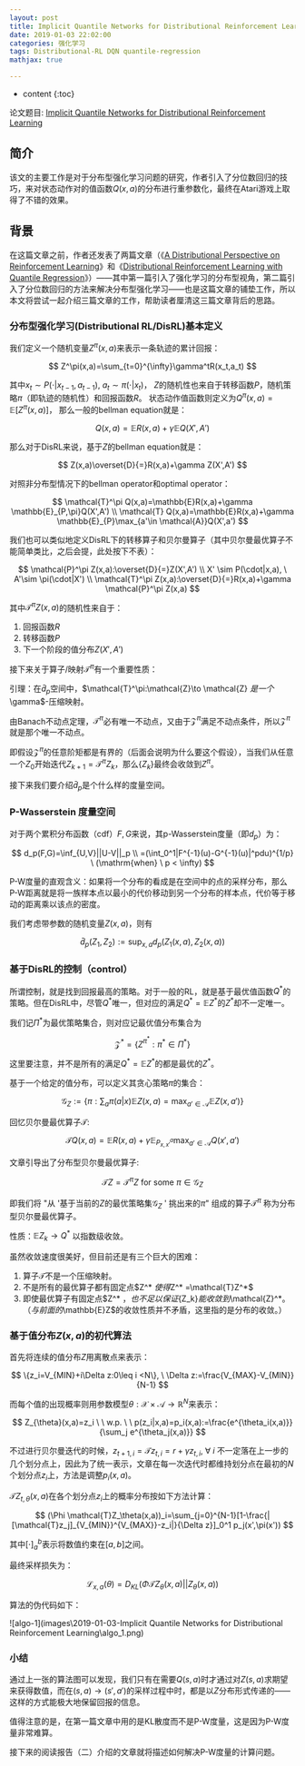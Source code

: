 ```yaml
---
layout: post
title: Implicit Quantile Networks for Distributional Reinforcement Learning 阅读笔记（一）
date: 2019-01-03 22:02:00
categories: 强化学习
tags: Distributional-RL DQN quantile-regression 
mathjax: true

---
```


* content
{:toc}

论文题目: [Implicit Quantile Networks for Distributional Reinforcement Learning](https://arxiv.org/abs/1806.06923)

## 简介

该文的主要工作是对于分布型强化学习问题的研究，作者引入了分位数回归的技巧，来对状态动作对的值函数$Q(x,a)$的分布进行重参数化，最终在Atari游戏上取得了不错的效果。






## 背景

在这篇文章之前，作者还发表了两篇文章（《[A Distributional Perspective on Reinforcement Learning](https://arxiv.org/abs/1707.06887)》和《[Distributional Reinforcement Learning with Quantile Regression](https://arxiv.org/abs/1710.10044)》）——其中第一篇引入了强化学习的分布型视角，第二篇引入了分位数回归的方法来解决分布型强化学习——也是这篇文章的铺垫工作，所以本文将尝试一起介绍三篇文章的工作，帮助读者厘清这三篇文章背后的思路。

### 分布型强化学习(Distributional RL/DisRL)基本定义

我们定义一个随机变量$Z^\pi(x,a)$来表示一条轨迹的累计回报：

$$
Z^\pi(x,a)=\sum_{t=0}^{\infty}\gamma^tR(x_t,a_t)
$$

其中$x_t \sim P(\cdot|x_{t-1},a_{t-1}), \ a_t \sim \pi(\cdot|x_t)$，
$Z$的随机性也来自于转移函数$P$，随机策略$\pi$（即轨迹的随机性）和回报函数$R$。
状态动作值函数则定义为$Q^\pi(x,a)=\mathbb{E}[Z^\pi(x,a)]$，
那么一般的bellman equation就是：

$$
Q(x,a)=\mathbb{E}R(x,a)+\gamma \mathbb{E}Q(X',A')
$$

那么对于DisRL来说，基于$Z$的bellman equation就是：

$$
Z(x,a)\overset{D}{=}R(x,a)+\gamma Z(X',A')
$$

对照非分布型情况下的bellman operator和optimal operator：

$$
\mathcal{T}^\pi Q(x,a)=\mathbb{E}R(x,a)+\gamma \mathbb{E}_{P,\pi}Q(X',A') \\
\mathcal{T} Q(x,a)=\mathbb{E}R(x,a)+\gamma \mathbb{E}_{P}\max_{a'\in \mathcal{A}}Q(X',a')
$$

我们也可以类似地定义DisRL下的转移算子和贝尔曼算子（其中贝尔曼最优算子不能简单类比，之后会提，此处按下不表）：

$$
\mathcal{P}^\pi Z(x,a):\overset{D}{=}Z(X',A') \\
X' \sim P(\cdot|x,a), \ A'\sim \pi(\cdot|X') \\
\mathcal{T}^\pi Z(x,a):\overset{D}{=}R(x,a)+\gamma \mathcal{P}^\pi Z(x,a)
$$

其中$\mathcal{T}^\pi Z(x,a)$的随机性来自于：
1. 回报函数$R$
2. 转移函数$P$
3. 下一个阶段的值分布$Z(X',A')$

接下来关于算子/映射$\mathcal{T}^\pi$有一个重要性质：

引理：在$\bar{d}_p$空间中，$\mathcal{T}^\pi:\mathcal{Z}\to \mathcal{Z} $是一个$\gamma$-压缩映射。

由Banach不动点定理，$\mathcal{T}^\pi$必有唯一不动点，又由于$\mathcal{Z}^\pi$满足不动点条件，所以$\mathcal{Z}^\pi$就是那个唯一不动点。

即假设$\mathcal{Z}^\pi$的任意阶矩都是有界的（后面会说明为什么要这个假设），当我们从任意一个$Z_0$开始迭代$Z_{k+1}=\mathcal{T}^\pi Z_k$，那么$\{Z_k\}$最终会收敛到$Z^\pi$。

接下来我们要介绍$\bar{d}_p$是个什么样的度量空间。

### P-Wasserstein 度量空间

对于两个累积分布函数（cdf）$F,G$来说，其p-Wasserstein度量（即$d_p$）为：

$$
d_p(F,G)=\inf_{U,V}||U-V||_p \\
=(\int_0^1|F^{-1}(u)-G^{-1}(u)|^pdu)^{1/p}  \ (\mathrm{when} \ p < \infty)
$$

P-W度量的直观含义：如果将一个分布的看成是在空间中的点的采样分布，那么P-W距离就是将一族样本点以最小的代价移动到另一个分布的样本点，代价等于移动的距离乘以该点的密度。

我们考虑带参数的随机变量$Z(x,a)$，则有

$$
\bar{d}_p(Z_1,Z_2):=\sup_{x,a}d_p(Z_1(x,a),Z_2(x,a))
$$

### 基于DisRL的控制（control）

所谓控制，就是找到回报最高的策略。对于一般的RL，就是基于最优值函数$Q^*$的策略。但在DisRL中，尽管$Q^*$唯一，但对应的满足$Q^* = \mathbb{E}Z^*$的$Z^*$却不一定唯一。

我们记$\Pi^*$为最优策略集合，则对应记最优值分布集合为

$$
\mathcal{Z}^*=\{Z^{\pi^*}:\pi^* \in \Pi^*\}
$$

这里要注意，并不是所有的满足$Q^* = \mathbb{E}Z^*$的都是最优的$Z^*$。

基于一个给定的值分布，可以定义其贪心策略$\pi$的集合：

$$
\mathcal{G}_Z:=\{\pi:\sum_a\pi(a|x)\mathbb{E}Z(x,a)=\max_{a'\in\mathcal{A}}\mathbb{E}Z(x,a')\}
$$

回忆贝尔曼最优算子$\mathcal{T}$:

$$
\mathcal{T}Q(x,a)=\mathbb{E}R(x,a)+\gamma\mathbb{E}_{P_{x,x'}^a}\max_{a'\in\mathcal{A}}Q(x',a')
$$

文章引导出了分布型贝尔曼最优算子:

$$
\mathcal{T}Z=\mathcal{T}^\pi Z \ \mathrm{for \ some } \ \pi \in \mathcal{G}_Z
$$

即我们将 "从 '基于当前的$Z$的最优策略集$\mathcal{G}_Z$ ' 挑出来的$\pi$" 组成的算子$\mathcal{T}^\pi$ 称为分布型贝尔曼最优算子。

性质：$\mathbb{E}Z_k \to Q^*$ 以指数级收敛。

虽然收敛速度很美好，但目前还是有三个巨大的困难：
1. 算子$\mathcal{T}$不是一个压缩映射。
2. 不是所有的最优算子都有固定点$Z^* $使得$Z^* =\mathcal{T}Z^*$
3. 即使最优算子有固定点$Z^* $，也不足以保证$\{Z_k\}$能收敛到$\mathcal{Z}^*$。（与前面的$\mathbb{E}Z$的收敛性质并不矛盾，这里指的是分布的收敛。）

### 基于值分布$Z(x,a)$的初代算法

首先将连续的值分布$Z$用离散点来表示：

$$
\{z_i=V_{MIN}+i\Delta z:0\leq i <N\}, \ \Delta z:=\frac{V_{MAX}-V_{MIN}}{N-1}
$$

而每个值的出现概率则用参数模型$\theta:\mathcal{X}\times \mathcal{A} \to \mathbb{R}^N$来表示：

$$
Z_{\theta}(x,a)=z_i \ \ w.p. \  \ p(z_i|x,a)=p_i(x,a):=\frac{e^{\theta_i(x,a)}}{\sum_j e^{\theta_j(x,a)}}
$$

不过进行贝尔曼迭代的时候，$z_{t+1,i}=\mathcal{T}z_{t,i}=r+\gamma z_{t,i}, \ \forall \ i$ 不一定落在上一步的几个划分点上，因此为了统一表示，文章在每一次迭代时都维持划分点在最初的$N$个划分点$z_i$上，方法是调整$p_i(x,a)$。 

$\mathcal{T}Z_{t,\theta}(x,a)$在各个划分点$z_i$上的概率分布按如下方法计算：

$$
(\Phi \mathcal{T}Z_\theta(x,a))_i=\sum_{j=0}^{N-1}[1-\frac{|[\mathcal{T}z_j]_{V_{MIN}}^{V_{MAX}}-z_i|}{\Delta z}]_0^1 p_j(x',\pi(x'))
$$

其中$[\cdot]_a^b$表示将数值约束在$[a,b]$之间。

最终采样损失为：

$$
\mathcal{L}_{x,a}(\theta)=D_{KL}(\Phi \mathcal{T}Z_\theta(x,a)||Z_\theta(x,a))
$$

算法的伪代码如下：

![algo-1](images\2019-01-03-Implicit Quantile Networks for Distributional Reinforcement Learning\algo_1.png)

### 小结

通过上一张的算法图可以发现，我们只有在需要$Q(s,a)$时才通过对$Z(s,a)$求期望来获得数值，而在$(s,a) \to (s',a')$的采样过程中时，都是以$Z$分布形式传递的——这样的方式能极大地保留回报的信息。

值得注意的是，在第一篇文章中用的是KL散度而不是P-W度量，这是因为P-W度量非常难算。

接下来的阅读报告（二）介绍的文章就将描述如何解决P-W度量的计算问题。

